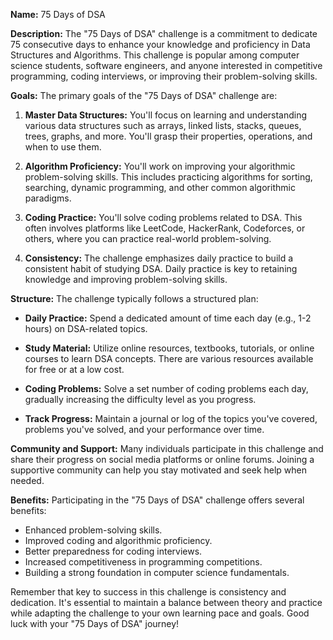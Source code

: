 **Name:** 75 Days of DSA

**Description:**
The "75 Days of DSA" challenge is a commitment to dedicate 75 consecutive days to enhance your knowledge and proficiency in Data Structures and Algorithms. This challenge is popular among computer science students, software engineers, and anyone interested in competitive programming, coding interviews, or improving their problem-solving skills.

**Goals:**
The primary goals of the "75 Days of DSA" challenge are:

1. **Master Data Structures:** You'll focus on learning and understanding various data structures such as arrays, linked lists, stacks, queues, trees, graphs, and more. You'll grasp their properties, operations, and when to use them.

2. **Algorithm Proficiency:** You'll work on improving your algorithmic problem-solving skills. This includes practicing algorithms for sorting, searching, dynamic programming, and other common algorithmic paradigms.

3. **Coding Practice:** You'll solve coding problems related to DSA. This often involves platforms like LeetCode, HackerRank, Codeforces, or others, where you can practice real-world problem-solving.

4. **Consistency:** The challenge emphasizes daily practice to build a consistent habit of studying DSA. Daily practice is key to retaining knowledge and improving problem-solving skills.

**Structure:**
The challenge typically follows a structured plan:

- **Daily Practice:** Spend a dedicated amount of time each day (e.g., 1-2 hours) on DSA-related topics.

- **Study Material:** Utilize online resources, textbooks, tutorials, or online courses to learn DSA concepts. There are various resources available for free or at a low cost.

- **Coding Problems:** Solve a set number of coding problems each day, gradually increasing the difficulty level as you progress.

- **Track Progress:** Maintain a journal or log of the topics you've covered, problems you've solved, and your performance over time.

**Community and Support:**
Many individuals participate in this challenge and share their progress on social media platforms or online forums. Joining a supportive community can help you stay motivated and seek help when needed.

**Benefits:**
Participating in the "75 Days of DSA" challenge offers several benefits:

- Enhanced problem-solving skills.
- Improved coding and algorithmic proficiency.
- Better preparedness for coding interviews.
- Increased competitiveness in programming competitions.
- Building a strong foundation in computer science fundamentals.

Remember that key to success in this challenge is consistency and dedication. It's essential to maintain a balance between theory and practice while adapting the challenge to your own learning pace and goals. Good luck with your "75 Days of DSA" journey!
